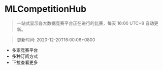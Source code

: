 # MLCompetitionHub

> 一站式显示各大数据竞赛平台正在进行的比赛，每天 16:00 UTC+8 自动更新。
  
> 更新时间: 2020-12-20T16:00:06+0800 

* 多家竞赛平台
* 多种订阅方式
* 下拉查看更多